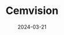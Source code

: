 ---  
layout: startup_page  
title: "Cemvision"  
id: "cemvision.tech"  
permalink: "/cemvisioncemvision.tech03212024/"  
website: "https://www.cemvision.tech/"  
funding_round: "Seed"  
funding_amount: "€10M"  
investors: "Polar Structure, BackingMinds, Zacua Ventures"  
about: "Cemvision produces a sustainable alternative to traditional Portland cement, reducing CO2 emissions by over 95% while maintaining durability and performance. Their cement uses recycled industrial waste and green electricity-powered kilns, and boasts significantly faster build strength. The company was founded by experienced leaders from the global cement industry."  
markets: "Construction, Materials Science, Green Technology, CleanTech, Industrial, Manufacturing"  
hq: "Stockholm, Sweden"  
founded_year: "2020"  
linkedin: "https://www.linkedin.com/company/cemvision-ab/"  
twitter: ""  
instagram: ""  
facebook: ""  
crunchbase: "https://www.crunchbase.com/organization/cemvision"  
pitchbook: "https://pitchbook.com/profiles/company/509432-68"  

date_display: "21-Mar-2024"  
date: "2024-03-21"

# SEO Optimization  
meta_title: "Cemvision - Seed Funding (€10M)"  
meta_description: "Cemvision, Cemvision produces a sustainable alternative to traditional Portland cement, reducing CO2 emissions by over 95% while maintaining durability and perfo..."  
meta_keywords: "Cemvision, Construction, Materials Science, Green Technology, CleanTech, Industrial, Manufacturing, Seed funding"  
canonical_url: "https://startup.projectstartups.com/cemvisioncemvision.tech03212024/"  
---